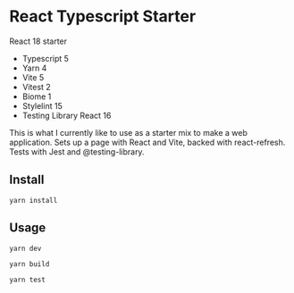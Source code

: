 # React Typescript Starter

React 18 starter

- Typescript 5
- Yarn 4
- Vite 5
- Vitest 2
- Biome 1
- Stylelint 15
- Testing Library React 16

This is what I currently like to use as a starter mix to make a web application. Sets up a page with React and Vite, backed with react-refresh. Tests with Jest and @testing-library.

## Install

```
yarn install
```

## Usage

```
yarn dev
```

```
yarn build
```

```
yarn test
```
